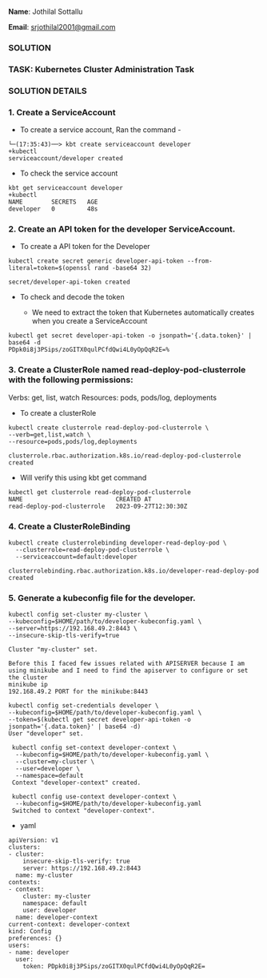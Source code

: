 **Name**: Jothilal Sottallu

**Email**: srjothilal2001@gmail.com


### SOLUTION


### TASK: Kubernetes Cluster Administration Task

### SOLUTION DETAILS

### 1. Create a ServiceAccount

* To create a service account, Ran the command -

```
└─(17:35:43)──> kbt create serviceaccount developer                                                                                                                                                                     
+kubectl
serviceaccount/developer created
```
* To check the service account 

```
kbt get serviceaccount developer                                                                                                                                                                     
+kubectl
NAME        SECRETS   AGE
developer   0         48s
```

### 2. Create an API token for the developer ServiceAccount.

* To create a API token for the Developer
  
```
kubectl create secret generic developer-api-token --from-literal=token=$(openssl rand -base64 32)

secret/developer-api-token created
```
* To check and decode the token 
  
    * We need to extract the token that Kubernetes automatically creates when you create a ServiceAccount
  
```
kubectl get secret developer-api-token -o jsonpath='{.data.token}' | base64 -d
PDpk0i8j3PSips/zoGITX0qulPCfdQwi4L0yOpQqR2E=%
```

### 3. Create a ClusterRole named read-deploy-pod-clusterrole with the following permissions:
Verbs: get, list, watch
Resources: pods, pods/log, deployments

* To create a clusterRole 

```
kubectl create clusterrole read-deploy-pod-clusterrole \
--verb=get,list,watch \
--resource=pods,pods/log,deployments

clusterrole.rbac.authorization.k8s.io/read-deploy-pod-clusterrole created
```
* Will verify this using kbt get command

```
kubectl get clusterrole read-deploy-pod-clusterrole                                                                                                                                                   
NAME                          CREATED AT
read-deploy-pod-clusterrole   2023-09-27T12:30:30Z
```

### 4. Create a ClusterRoleBinding


```
kubectl create clusterrolebinding developer-read-deploy-pod \                                                                                      
  --clusterrole=read-deploy-pod-clusterrole \
  --serviceaccount=default:developer

clusterrolebinding.rbac.authorization.k8s.io/developer-read-deploy-pod created
```

### 5. Generate a kubeconfig file for the developer.

    kubectl config set-cluster my-cluster \
    --kubeconfig=$HOME/path/to/developer-kubeconfig.yaml \
    --server=https://192.168.49.2:8443 \
    --insecure-skip-tls-verify=true

    Cluster "my-cluster" set.

    Before this I faced few issues related with APISERVER because I am using minikube and I need to find the apiserver to configure or set the cluster 
    minikube ip
    192.168.49.2 PORT for the minikube:8443

    kubectl config set-credentials developer \
    --kubeconfig=$HOME/path/to/developer-kubeconfig.yaml \
    --token=$(kubectl get secret developer-api-token -o jsonpath='{.data.token}' | base64 -d)
    User "developer" set.

     kubectl config set-context developer-context \
      --kubeconfig=$HOME/path/to/developer-kubeconfig.yaml \
      --cluster=my-cluster \
      --user=developer \
      --namespace=default
     Context "developer-context" created.

     kubectl config use-context developer-context \
      --kubeconfig=$HOME/path/to/developer-kubeconfig.yaml
     Switched to context "developer-context".    

* yaml
```
apiVersion: v1
clusters:
- cluster:
    insecure-skip-tls-verify: true
    server: https://192.168.49.2:8443
  name: my-cluster
contexts:
- context:
    cluster: my-cluster
    namespace: default
    user: developer
  name: developer-context
current-context: developer-context
kind: Config
preferences: {}
users:
- name: developer
  user:
    token: PDpk0i8j3PSips/zoGITX0qulPCfdQwi4L0yOpQqR2E=
```
